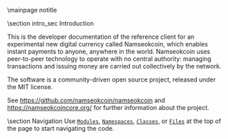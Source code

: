 \mainpage notitle

\section intro_sec Introduction

This is the developer documentation of the reference client for an experimental new digital currency called Namseokcoin,
which enables instant payments to anyone, anywhere in the world. Namseokcoin uses peer-to-peer technology to operate
with no central authority: managing transactions and issuing money are carried out collectively by the network.

The software is a community-driven open source project, released under the MIT license.

See https://github.com/namseokcoin/namseokcoin and https://namseokcoincore.org/ for further information about the project.

\section Navigation
Use <a href="modules.html"><code>Modules</code></a>, <a href="namespaces.html"><code>Namespaces</code></a>, <a href="classes.html"><code>Classes</code></a>, or <a href="files.html"><code>Files</code></a> at the top of the page to start navigating the code.

